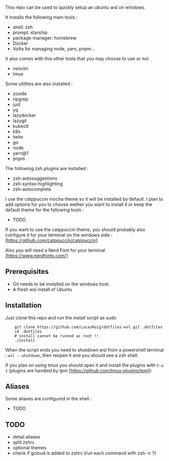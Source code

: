This repo can be used to quickly setup an ubuntu wsl on windows. 

It installs the following main tools :

* shell: zsh
* prompt: starship
* package-manager: homebrew
* Docker
* Volta for managing node, yarn, pnpm...

It also comes with this other tools that you may choose to use or not

* neovim
* tmux

Some utilities are also installed :

* zoxide
* ripgrep
* just
* yq
* lazydocker
* lazygit
* kubectl
* k9s
* helm
* go
* node
* yarn@1
* pnpm

The following zsh plugins are installed :

* zsh-autosuggestions
* zsh-syntax-highlighting
* zsh-autocomplete

I use the catppuccin mocha theme so it will be installed by default. I plan to add options for you to choose wether you want to install it or keep the default theme for the following tools :

* TODO 

If you want to use the catppuccin theme, you should probably also configure it for your terminal on the windows side : [https://github.com/catppuccin/catppuccin]

Also you will need a Nerd Font for your terminal [https://www.nerdfonts.com/]

## Prerequisites

* Git needs to be installed on the windows host.
* A fresh wsl install of Ubuntu

## Installation

Just clone this repo and run the install script as sudo

```
    git clone https://github.com/LucasRoig/dotfiles-wsl.git .dotfiles
    cd .dotfiles
    # install cannot be runned as root !!
    ./install
```

When the script ends you need to shutdown wsl from a powershell terminal : `wsl --shutdown`, then reopen it and you should see a zsh shell.

If you plan on using tmux you should open it and install the plugins with `C-a I` (plugins are handled by tpm [https://github.com/tmux-plugins/tpm])



## Aliases

Some aliases are configured in the shell :

* TODO

## TODO

* detail aliases
* split zshrc
* optional themes
* check if gcloud is added to zshrc (run each command with zsh -c ?)